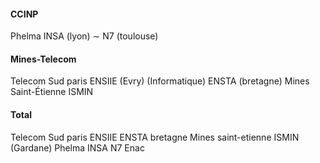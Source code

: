 #### CCINP
Phelma
INSA (lyon) $\sim$ N7 (toulouse)


#### Mines-Telecom
Telecom Sud paris
ENSIIE (Evry) (Informatique)
ENSTA (bretagne)
Mines Saint-Étienne ISMIN

#### Total
Telecom Sud paris
ENSIIE
ENSTA bretagne
Mines saint-etienne ISMIN (Gardane)
Phelma
INSA
N7
Enac
